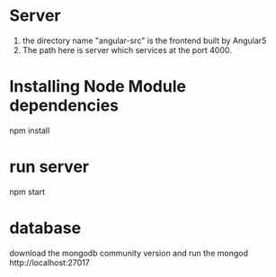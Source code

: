 # Server

1. the directory name "angular-src" is the frontend built by Angular5
2. The path here is server which services at the port 4000.

# Installing Node Module dependencies
npm install

# run server
npm start

# database
download the mongodb community version and run the mongod
http://localhost:27017